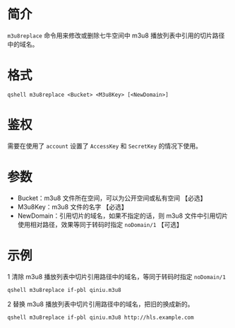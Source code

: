 # 简介
`m3u8replace` 命令用来修改或删除七牛空间中 m3u8 播放列表中引用的切片路径中的域名。

# 格式
```
qshell m3u8replace <Bucket> <M3u8Key> [<NewDomain>]
``` 

# 鉴权
需要在使用了 `account` 设置了 `AccessKey` 和 `SecretKey` 的情况下使用。

# 参数
- Bucket：m3u8 文件所在空间，可以为公开空间或私有空间 【必选】
- M3u8Key：m3u8 文件的名字 【必选】
- NewDomain：引用切片的域名，如果不指定的话，则 m3u8 文件中引用切片使用相对路径，效果等同于转码时指定 `noDomain/1` 【可选】

# 示例
1 清除 m3u8 播放列表中切片引用路径中的域名，等同于转码时指定 `noDomain/1`
```
qshell m3u8replace if-pbl qiniu.m3u8
```

2 替换 m3u8 播放列表中切片引用路径中的域名，把旧的换成新的。
```
qshell m3u8replace if-pbl qiniu.m3u8 http://hls.example.com
```
 